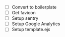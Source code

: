 - [ ] Convert to boilerplate
- [ ] Get favicon
- [ ] Setup sentry
- [ ] Setup Google Analytics
- [ ] Setup template.ejs